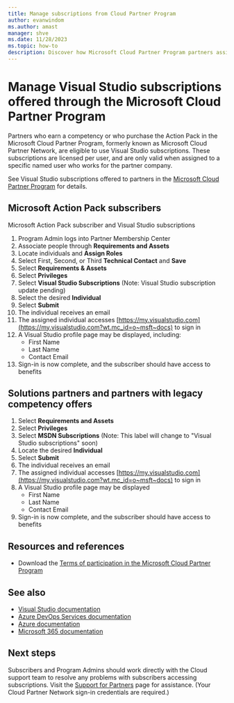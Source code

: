 ```yaml
---
title: Manage subscriptions from Cloud Partner Program
author: evanwindom
ms.author: amast
manager: shve
ms.date: 11/28/2023
ms.topic: how-to
description: Discover how Microsoft Cloud Partner Program partners assign Visual Studio subscriptions to their end users (subscribers).
---
```


# Manage Visual Studio subscriptions offered through the Microsoft Cloud Partner Program 

Partners who earn a competency or who purchase the Action Pack in the Microsoft Cloud Partner Program, formerly known as Microsoft Cloud Partner Network, are eligible to use Visual Studio subscriptions. These subscriptions are licensed per user, and are only valid when assigned to a specific named user who works for the partner company.

See Visual Studio subscriptions offered to partners in the [Microsoft Cloud Partner Program](program-mcpp.md) for details.

## Microsoft Action Pack subscribers

Microsoft Action Pack subscriber and Visual Studio subscriptions
1. Program Admin logs into Partner Membership Center
2. Associate people through **Requirements and Assets**
3. Locate individuals and **Assign Roles**
4. Select First, Second, or Third **Technical Contact** and **Save**
5. Select **Requirements & Assets**
6. Select **Privileges**
7. Select **Visual Studio Subscriptions** (Note: Visual Studio subscription update pending)
8. Select the desired **Individual**
9. Select **Submit**
10. The individual receives an email
11. The assigned individual accesses [https://my.visualstudio.com](https://my.visualstudio.com?wt.mc_id=o~msft~docs) to sign in
12. A Visual Studio profile page may be displayed, including:
    + First Name
    + Last Name
    + Contact Email
13. Sign-in is now complete, and the subscriber should have access to benefits

## Solutions partners and partners with legacy competency offers

1. Select **Requirements and Assets**
2. Select **Privileges**
3. Select **MSDN Subscriptions** (Note: This label will change to "Visual Studio subscriptions" soon)
4. Locate the desired **Individual**
5. Select **Submit**
6. The individual receives an email
7. The assigned individual accesses [https://my.visualstudio.com](https://my.visualstudio.com?wt.mc_id=o~msft~docs) to sign in
8. A Visual Studio profile page may be displayed
    + First Name
    + Last Name
    + Contact Email
9. Sign-in is now complete, and the subscriber should have access to benefits

## Resources and references

+ Download the [Terms of participation in the Microsoft Cloud Partner Program](https://aka.ms/partner-benefits-use-guide)


## See also

+ [Visual Studio documentation](/visualstudio/)
+ [Azure DevOps Services documentation](/azure/devops/)
+ [Azure documentation](/azure/)
+ [Microsoft 365 documentation](/microsoft-365/)

## Next steps

Subscribers and Program Admins should work directly with the Cloud  support team to resolve any problems with subscribers accessing subscriptions. Visit the [Support for Partners](https://partner.microsoft.com/support) page for assistance. (Your Cloud Partner Network sign-in credentials are required.)
